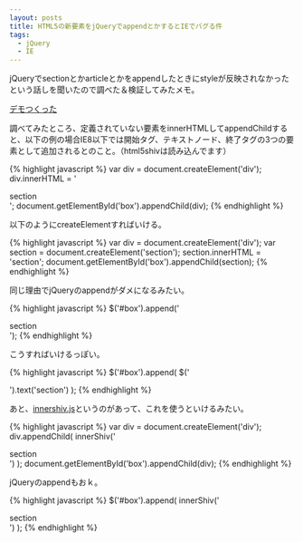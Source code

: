 ```yaml
---
layout: posts
title: HTML5の新要素をjQueryでappendとかするとIEでバグる件
tags:
  - jQuery
  - IE
---
```


jQueryでsectionとかarticleとかをappendしたときにstyleが反映されなかったという話しを聞いたので調べた＆検証してみたメモ。

[デモつくった](/sample/2010-07-01-01155948/index.html)

調べてみたところ、定義されていない要素をinnerHTMLしてappendChildすると、以下の例の場合IE8以下では開始タグ、テキストノード、終了タグの3つの要素として追加されるとのこと。（html5shivは読み込んでます）

{% highlight javascript %}
var div = document.createElement('div');
div.innerHTML = '<section>section</section>';
document.getElementById('box').appendChild(div);
{% endhighlight %}

以下のようにcreateElementすればいける。

{% highlight javascript %}
var div = document.createElement('div');
var section = document.createElement('section');
section.innerHTML = 'section';
document.getElementById('box').appendChild(section);
{% endhighlight %}

同じ理由でjQueryのappendがダメになるみたい。

{% highlight javascript %}
$('#box').append('<section>section</section>');
{% endhighlight %}

こうすればいけるっぽい。

{% highlight javascript %}
$('#box').append( $('<section>').text('section') );
{% endhighlight %}

あと、[innershiv.js](http://jdbartlett.com/innershiv/)というのがあって、これを使うといけるみたい。

{% highlight javascript %}
var div = document.createElement('div');
div.appendChild( innerShiv('<section>section</section>') );
document.getElementById('box').appendChild(div);
{% endhighlight %}

jQueryのappendもおｋ。

{% highlight javascript %}
$('#box').append( innerShiv('<section>section</section>') );
{% endhighlight %}
